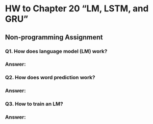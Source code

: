 # HW to Chapter 20 “LM, LSTM, and GRU”

## Non-programming Assignment

### Q1. How does language model (LM) work?

### Answer:

### Q2. How does word prediction work?

### Answer:

### Q3. How to train an LM?

### Answer:

